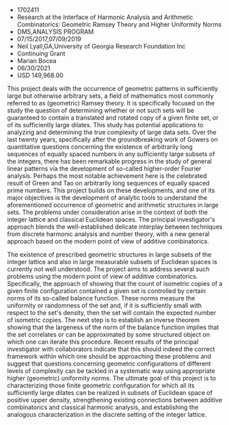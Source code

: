 
* 1702411
* Research at the Interface of Harmonic Analysis and Arithmetic Combinatorics: Geometric Ramsey Theory and Higher Uniformity Norms
* DMS,ANALYSIS PROGRAM
* 07/15/2017,07/09/2019
* Neil Lyall,GA,University of Georgia Research Foundation Inc
* Continuing Grant
* Marian Bocea
* 06/30/2021
* USD 149,968.00

This project deals with the occurrence of geometric patterns in sufficiently
large but otherwise arbitrary sets, a field of mathematics most commonly
referred to as (geometric) Ramsey theory. It is specifically focused on the
study the question of determining whether or not such sets will be guaranteed to
contain a translated and rotated copy of a given finite set, or of its
sufficiently large dilates. This study has potential applications to analyzing
and determining the true complexity of large data sets. Over the last twenty
years, specifically after the groundbreaking work of Gowers on quantitative
questions concerning the existence of arbitrarily long sequences of equally
spaced numbers in any sufficiently large subsets of the integers, there has been
remarkable progress in the study of general linear patterns via the development
of so-called higher-order Fourier analysis. Perhaps the most notable achievement
here is the celebrated result of Green and Tao on arbitrarily long sequences of
equally spaced prime numbers. This project builds on these developments, and one
of its major objectives is the development of analytic tools to understand the
aforementioned occurrence of geometric and arithmetic structures in large sets.
The problems under consideration arise in the context of both the integer
lattice and classical Euclidean spaces. The principal investigator's approach
blends the well-established delicate interplay between techniques from discrete
harmonic analysis and number theory, with a new general approach based on the
modern point of view of additive combinatorics.

The existence of prescribed geometric structures in large subsets of the integer
lattice and also in large measurable subsets of Euclidean spaces is currently
not well understood. The project aims to address several such problems using the
modern point of view of additive combinatorics. Specifically, the approach of
showing that the count of isometric copies of a given finite configuration
contained a given set is controlled by certain norms of its so-called balance
function. These norms measure the uniformity or randomness of the set and, if it
is sufficiently small with respect to the set's density, then the set will
contain the expected number of isometric copies. The next step is to establish
an inverse theorem showing that the largeness of the norm of the balance
function implies that the set correlates or can be approximated by some
structured object on which one can iterate this procedure. Recent results of the
principal investigator with collaborators indicate that this should indeed the
correct framework within which one should be approaching these problems and
suggest that questions concerning geometric configurations of different levels
of complexity can be tackled in a systematic way using appropriate higher
(geometric) uniformity norms. The ultimate goal of this project is to
characterizing those finite geometric configuration for which all its
sufficiently large dilates can be realized in subsets of Euclidean space of
positive upper density, strengthening existing connections between additive
combinatorics and classical harmonic analysis, and establishing the analogous
characterization in the discrete setting of the integer lattice.
